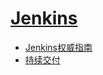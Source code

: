 #   [Jenkins](https://jenkins.io/)


-   [Jenkins权威指南](2018/1002018/README.md)
-   [持续交付](2018/1002019/README.md)